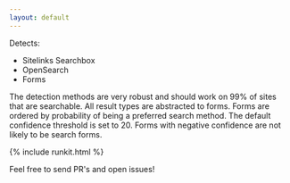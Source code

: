 ```yaml
---
layout: default
---
```


Detects:
* Sitelinks Searchbox
* OpenSearch
* Forms

The detection methods are very robust and should work on 99% of sites that are searchable.
All result types are abstracted to forms.
Forms are ordered by probability of being a preferred search method.
The default confidence threshold is set to 20.
Forms with negative confidence are not likely to be search forms.

{% include runkit.html %}

Feel free to send PR's and open issues!
